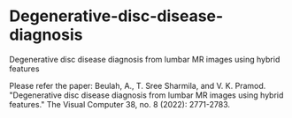 # Degenerative-disc-disease-diagnosis
Degenerative disc disease diagnosis from lumbar MR images using hybrid features

Please refer the paper: 
Beulah, A., T. Sree Sharmila, and V. K. Pramod. 
"Degenerative disc disease diagnosis from lumbar MR images using hybrid features." 
The Visual Computer 38, no. 8 (2022): 2771-2783.
